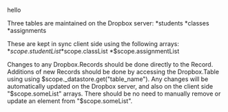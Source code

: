 hello

Three tables are maintained on the Dropbox server:
  *students
  *classes
  *assignments

These are kept in sync client side using the following arrays:
  *$scope.studentList
  *$scope.classList
  *$scope.assignmentList

Changes to any Dropbox.Records should be done directly to the Record. Additions of new Records should be done by accessing the Dropbox.Table using using $scope._datastore.get("table_name").
Any changes will be automatically updated on the Dropbox server, and also on the client side "$scope.someList" arrays. There should be no need to manually remove or update an element from "$scope.someList".